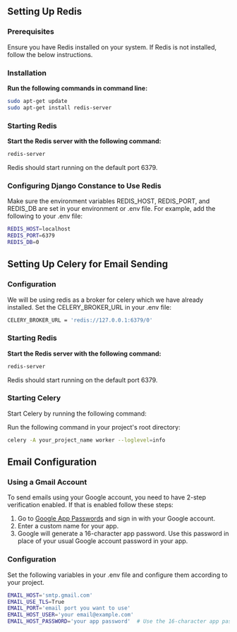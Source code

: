## Setting Up Redis

### Prerequisites

Ensure you have Redis installed on your system. If Redis is not installed, follow the below instructions.

### Installation

**Run the following commands in command line:**

```bash
sudo apt-get update
sudo apt-get install redis-server
```

### Starting Redis

**Start the Redis server with the following command:**

```bash
redis-server
```
Redis should start running on the default port 6379.

### Configuring Django Constance to Use Redis
Make sure the environment variables REDIS_HOST, REDIS_PORT, and REDIS_DB are set in your environment or .env file. For example, add the following to your .env file:

```bash
REDIS_HOST=localhost
REDIS_PORT=6379
REDIS_DB=0
```

## Setting Up Celery for Email Sending

### Configuration
We will be using redis as a broker for celery which we have already installed.
Set the CELERY_BROKER_URL in your .env file:
```bash
CELERY_BROKER_URL = 'redis://127.0.0.1:6379/0'
```
### Starting Redis

**Start the Redis server with the following command:**

```bash
redis-server
```
Redis should start running on the default port 6379.
### Starting Celery

Start Celery  by running the following command:

Run the following command in your project's root directory:

```bash
celery -A your_project_name worker --loglevel=info
```

## Email Configuration

### Using a Gmail Account
To send emails using your Google account, you need to have 2-step verification enabled. If that is enabled follow these steps:

1. Go to [Google App Passwords](https://myaccount.google.com/apppasswords) and sign in with your Google account.
2. Enter a custom name for your app.
3. Google will generate a 16-character app password. Use this password in place of your usual Google account password in your app.

### Configuration
Set the following variables in your .env file and configure them according to your project.

```bash
EMAIL_HOST='smtp.gmail.com'
EMAIL_USE_TLS=True
EMAIL_PORT='email port you want to use'
EMAIL_HOST_USER='your email@example.com'
EMAIL_HOST_PASSWORD='your app password'  # Use the 16-character app password here
```
